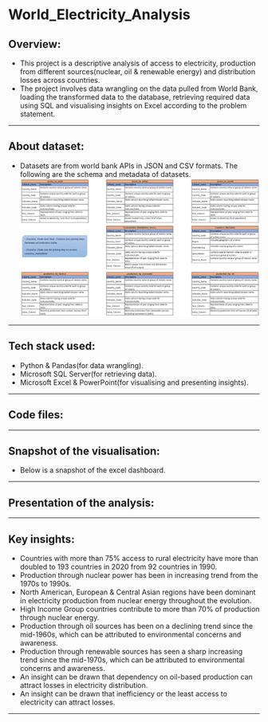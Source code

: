 # World_Electricity_Analysis

## Overview:
-  This project is a descriptive analysis of access to electricity, production from different sources(nuclear, oil & renewable energy) and distribution losses across countries.
- The project involves data wrangling on the data pulled from World Bank, loading the transformed data to the database, retrieving required data using SQL and visualising insights on Excel according to the problem statement. 
---
## About dataset:
- Datasets are from world bank APIs in JSON and CSV formats. The following are the schema and metadata of datasets.
![](https://github.com/harishkumar-b/World_Electricity_Analysis/blob/main/Raw%20data/meta_data.jpg)
---
## Tech stack used:
- Python & Pandas(for data wrangling).
- Microsoft SQL Server(for retrieving data).
- Microsoft Excel & PowerPoint(for visualising and presenting insights).
---
## Code files:
---
## Snapshot of the visualisation:
- Below is a snapshot of the excel dashboard.
---
## Presentation of the analysis:
---
## Key insights:
- Countries with more than 75% access to rural electricity have more than doubled to 193 countries in 2020 from 92 countries in 1990.
- Production through nuclear power has been in increasing trend from the 1970s to 1990s.
- North American, European & Central Asian regions have been dominant in electricity production from nuclear energy throughout the evolution.
- High Income Group countries contribute to more than 70% of production through nuclear energy.
- Production through oil sources has been on a declining trend since the mid-1960s, which can be attributed to environmental concerns and awareness.
- Production through renewable sources has seen a sharp increasing trend since the mid-1970s, which can be attributed to environmental concerns and awareness.
- An insight can be drawn that dependency on oil-based production can attract losses in electricity distribution.
- An insight can be drawn that inefficiency or the least access to electricity can attract losses.
---
